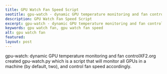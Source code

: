 ```yaml
---
title: GPU Watch Fan Speed Script
seotitle: gpu-watch - dynamic GPU temperature monitoring and fan control
description: GPU Watch Fan Speed Script
excerpt: gpu-watch - dynamic GPU temperature monitoring and fan control
keywords: gpu watch fan, gpu watch fan speed
alt: gpu watch fan
featured: 
layout: post
---
```


<p>gpu-watch: dynamic GPU temperature monitoring and fan controlXF2.org created gpu-watch.py which is a script that will monitor all GPUs in a machine (by default, two), and control fan speed accordingly.<p>


